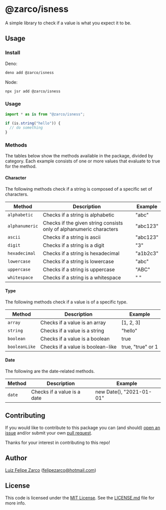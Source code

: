 # @zarco/isness

A simple library to check if a value is what you expect it to be.

## Usage

### Install

Deno:

```sh
deno add @zarco/isness
```

Node:

```sh
npx jsr add @zarco/isness
```

### Usage

```ts
import * as is from "@zarco/isness";

if (is.string("hello")) {
  // do something
}
```

### Methods

The tables below show the methods available in the package, divided by category.
Each example consists of one or more values that evaluate to true for the
method.

#### Character

The following methods check if a string is composed of a specific set of
characters.

| Method         | Description                                                         | Example  |
| -------------- | ------------------------------------------------------------------- | -------- |
| `alphabetic`   | Checks if a string is alphabetic                                    | "abc"    |
| `alphanumeric` | Checks if the given string consists only of alphanumeric characters | "abc123" |
| `ascii`        | Checks if a string is ascii                                         | "abc123" |
| `digit`        | Checks if a string is a digit                                       | "3"      |
| `hexadecimal`  | Checks if a string is hexadecimal                                   | "a1b2c3" |
| `lowercase`    | Checks if a string is lowercase                                     | "abc"    |
| `uppercase`    | Checks if a string is uppercase                                     | "ABC"    |
| `whitespace`   | Checks if a string is a whitespace                                  | " "      |

#### Type

The following methods check if a value is of a specific type.

| Method        | Description                       | Example           |
| ------------- | --------------------------------- | ----------------- |
| `array`       | Checks if a value is an array     | [1, 2, 3]         |
| `string`      | Checks if a value is a string     | "hello"           |
| `boolean`     | Checks if a value is a boolean    | true              |
| `booleanLike` | Checks if a value is boolean-like | true, "true" or 1 |

#### Date

The following are the date-related methods.

| Method | Description                 | Example                  |
| ------ | --------------------------- | ------------------------ |
| `date` | Checks if a value is a date | new Date(), "2021-01-01" |

## Contributing

If you would like to contribute to this package you can (and should)
[open an issue](https://github.com/felipezarco/isness/issues/new) and/or
submit your own
[pull request](https://github.com/felipezarco/isness/compare).

Thanks for your interest in contributing to this repo!

## Author

[Luiz Felipe Zarco](https://github.com/felipezarco) (felipezarco@hotmail.com)

## License

This code is licensed under the
[MIT License](https://github.com/felipezarco/isness/blob/main/LICENSE).
See the
[LICENSE.md](https://github.com/felipezarco/isness/blob/main/LICENSE)
file for more info.

